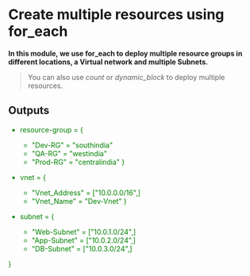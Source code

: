 # Create multiple resources using for_each

**In this module, we use for_each to deploy multiple resource groups in different locations, a Virtual network and multiple Subnets.**

> You can also use *count* or *dynamic_block* to deploy multiple resources.

## Outputs

<span style = "color:green">

- resource-group = {
  - "Dev-RG" = "southindia"
  - "QA-RG" = "westindia"
  - "Prod-RG" = "centralindia"
}

- vnet = {
  - "Vnet_Address" = ["10.0.0.0/16",]
  - "Vnet_Name"  = "Dev-Vnet"
}

- subnet = {
  - "Web-Subnet" = ["10.0.1.0/24",]
  - "App-Subnet" = ["10.0.2.0/24",]
  - "DB-Subnet" = ["10.0.3.0/24",]
  
}

</span>